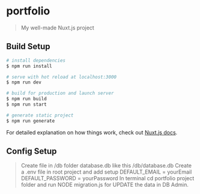 # portfolio

> My well-made Nuxt.js project

## Build Setup

``` bash
# install dependencies
$ npm run install

# serve with hot reload at localhost:3000
$ npm run dev

# build for production and launch server
$ npm run build
$ npm run start

# generate static project
$ npm run generate
```

For detailed explanation on how things work, check out [Nuxt.js docs](https://nuxtjs.org).

## Config Setup
> Create file in /db folder database.db like this /db/database.db
> Create a .env file in root project and add setup DEFAULT_EMAIL = yourEmail DEFAULT_PASSWORD = yourPassword
> In terminal cd portfolio project folder and run NODE migration.js for UPDATE the data in DB Admin.

